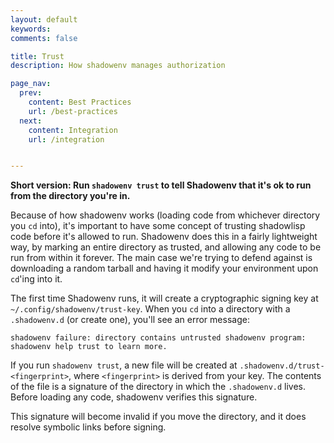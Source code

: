 ```yaml
---
layout: default
keywords:
comments: false

title: Trust
description: How shadowenv manages authorization

page_nav:
  prev:
    content: Best Practices
    url: /best-practices
  next:
    content: Integration
    url: /integration


---
```


**Short version: Run `shadowenv trust` to tell Shadowenv that it's ok to run from the directory
you're in.**

Because of how shadowenv works (loading code from whichever directory you `cd` into), it's important
to have some concept of trusting shadowlisp code before it's allowed to run. Shadowenv does this in
a fairly lightweight way, by marking an entire directory as trusted, and allowing any code to be run
from within it forever. The main case we're trying to defend against is downloading a random tarball
and having it modify your environment upon `cd`'ing into it.

The first time Shadowenv runs, it will create a cryptographic signing key at
`~/.config/shadowenv/trust-key`. When you `cd` into a directory with a `.shadowenv.d` (or create
one), you'll see an error message:

```
shadowenv failure: directory contains untrusted shadowenv program: shadowenv help trust to learn more.
```

If you run `shadowenv trust`, a new file will be created at `.shadowenv.d/trust-<fingerprint>`,
where `<fingerprint>` is derived from your key. The contents of the file is a signature of the
directory in which the `.shadowenv.d` lives. Before loading any code, shadowenv verifies this
signature.

This signature will become invalid if you move the directory, and it does resolve symbolic links
before signing.

